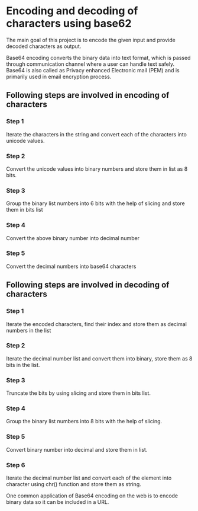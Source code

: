 # Encoding and decoding of characters using base62

The main goal of this project is to encode the given input and provide decoded characters as output.

Base64 encoding converts the binary data into text format, which is passed through communication channel where a user can handle text safely. Base64 is also called as Privacy enhanced Electronic mail (PEM) and is primarily used in email encryption process.

## Following steps are involved in encoding  of characters

### Step 1
Iterate the characters in the string and convert each of the characters into unicode values.

### Step 2
Convert the  unicode values into binary numbers and store them in list as 8 bits.

### Step 3
Group the binary list numbers into 6 bits with the help of slicing and store them in bits list

### Step 4
Convert the above binary number into decimal number

### Step 5
Convert the decimal numbers into base64 characters

## Following steps are involved in decoding  of characters

### Step 1
Iterate the encoded characters, find their index and store them as decimal numbers in the list

### Step 2
Iterate the decimal number list and convert them into binary, store them as 8 bits in the list.

### Step 3
Truncate the bits by using slicing and store them in bits list.

### Step 4
Group the binary list numbers into 8 bits with the help of slicing.

### Step 5
Convert binary number into decimal and store them in list.

### Step 6
Iterate the decimal number list and convert each of the element into character using chr() function and store them as string.

One common application of Base64 encoding on the web is to encode binary data so it can be included in a URL.




